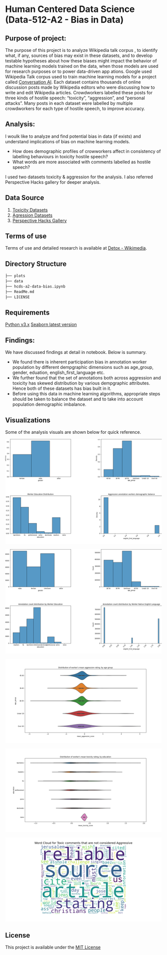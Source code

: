 
# Human Centered Data Science (Data-512-A2 - Bias in Data)

## Purpose of project:
The purpose of this project is to analyze <a id="https://meta.wikimedia.org/wiki/Research:Detox/Data_Release">Wikipedia talk corpus </a>, to identify what, if any, sources of bias may exist in these datasets, and to develop testable hypotheses about how these biases might impact the behavior of machine learning models trained on the data, when those models are used for research purposes or to power data-driven app
ations. Google used Wikipedia Talk corpus used to train machine learning models for a project called [Conversation AI](https://conversationai.github.io/). Each dataset contains thousands of online discussion posts made by Wikipedia editors who were discussing how to write and edit Wikipedia articles. Crowdworkers labelled these posts for three kinds of hostile speech: “toxicity”, “aggression”, and “personal attacks”. Many posts in each dataset were labelled by multiple crowdworkers for each type of hostile speech, to improve accuracy.  


## Analysis:  
I woulk like to analyze and find potential bias in data (if exists) and understand implications of bias on machine learning models.
- How does demographic profiles of crowworkers affect in consistency of labelling behaviours in toxicity hostile speech?  
- What words are more associated with comments labelled as hostile speech?

I used two datasets toxicity & aggression for the analysis. I also referred Perspective Hacks gallery for deeper analysis. 

## Data Source
1. [Toxicity Datasets](https://figshare.com/articles/Wikipedia_Talk_Labels_Toxicity/4563973)
2. [Agression Datasets](https://figshare.com/articles/dataset/Wikipedia_Talk_Labels_Aggression/4267550)
3. [Perspective Hacks Gallery](https://github.com/conversationai/perspectiveapi/wiki/perspective-hacks)

## Terms of use
Terms of use and detailed research is available at [Detox - Wikimedia](https://meta.wikimedia.org/wiki/Research:Detox).

## Directory Structure
```bash
├── plots
├── data
├── hcds-a2-data-bias.ipynb
├── ReadMe.md
├── LICENSE

```

## Requirements
[Python v3.x](https://www.python.org/)
[Seaborn latest version](https://seaborn.pydata.org/index.html)

## Findings:
We have discussed findings at detail in notebook. Below is summary.
- We found there is inherent participation bias in annotation worker population by different dempgraphic dimensions such as age_group, gender, eduation, english_first_language etc. 
- We further found that the set of annotations both across aggression and toxicity has skewed distribution by various dempgraphic attributes. Hence both of these datasets has bias built in it. 
- Before using this data in machine learning algorithms, appropriate steps should be taken to balance the dataset and to take into account population demographic imbalance. 

## Visualizations

Some of the analysis visuals are shown below for quick reference.

![Aggression annotation workers demographic distribution](https://github.com/amolduw/data-512/blob/main/data-512-a2/plots/Aggression%20annotation%20workers%20demographic%20balance.png)

![Aggression annotations distribution by annotation worker demographic ](https://github.com/amolduw/data-512/blob/main/data-512-a2/plots/Aggression%20annotations%20demographic%20distribution.png)

![Distribution of mean aggression score by annotation workers age group](https://github.com/amolduw/data-512/blob/main/data-512-a2/plots/Distribution%20of%20workers%20mean%20aggression%20rating%20by%20age%20group.png)

![Distribution of mean toxicity score by annotation workers education](https://github.com/amolduw/data-512/blob/main/data-512-a2/plots/Distribution%20of%20workers%20mean%20toxicity%20rating%20by%20education.png)

![Word cloud for words considered Toxic but not Aggressive](https://github.com/amolduw/data-512/blob/main/data-512-a2/plots/Word%20Cloud%20for%20Toxic%20comments%20that%20are%20not%20considered%20Aggressive.png)
  
## License
This project is available under the [MIT License](https://github.com/amolduw/data-512/blob/main/data-512-a2/LICENSE)

